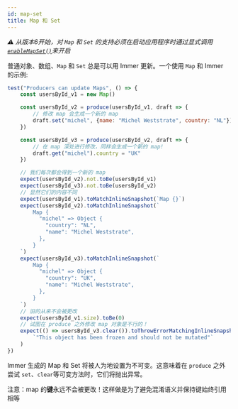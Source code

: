 ```yaml
---
id: map-set
title: Map 和 Set
---
```


<center>
<div data-ea-publisher="immerjs" data-ea-type="image" class="horizontal bordered"></div>
</center>

_⚠ 从版本6开始，对 `Map` 和 `Set` 的支持必须在启动应用程序时通过显式调用 [`enableMapSet()`](./installation.mdx#pick-your-immer-version)来开启_

普通对象、数组、`Map` 和 `Set` 总是可以用 Immer 更新。一个使用 `Map` 和 Immer 的示例:

```javascript
test("Producers can update Maps", () => {
	const usersById_v1 = new Map()

	const usersById_v2 = produce(usersById_v1, draft => {
		// 修改 map 会生成一个新的 map
		draft.set("michel", {name: "Michel Weststrate", country: "NL"})
	})

	const usersById_v3 = produce(usersById_v2, draft => {
		// 在 map 深处进行修改，同样会生成一个新的 map!
		draft.get("michel").country = "UK"
	})

	// 我们每次都会得到一个新的 map
	expect(usersById_v2).not.toBe(usersById_v1)
	expect(usersById_v3).not.toBe(usersById_v2)
	// 显然它们的内容不同
	expect(usersById_v1).toMatchInlineSnapshot(`Map {}`)
	expect(usersById_v2).toMatchInlineSnapshot(`
		Map {
		  "michel" => Object {
		    "country": "NL",
		    "name": "Michel Weststrate",
		  },
		}
	`)
	expect(usersById_v3).toMatchInlineSnapshot(`
		Map {
		  "michel" => Object {
		    "country": "UK",
		    "name": "Michel Weststrate",
		  },
		}
	`)
	// 旧的从来不会被更改
	expect(usersById_v1.size).toBe(0)
	// 试图在 produce 之外修改 map 对象是不行的！
	expect(() => usersById_v3.clear()).toThrowErrorMatchingInlineSnapshot(
		`"This object has been frozen and should not be mutated"`
	)
})
```

Immer 生成的 Map 和 Set 将被人为地设置为不可变。这意味着在 `produce` 之外尝试 `set`、`clear`等可变方法时，它们将抛出异常。

注意：map 的**键**永远不会被更改！这样做是为了避免混淆语义并保持键始终引用相等
